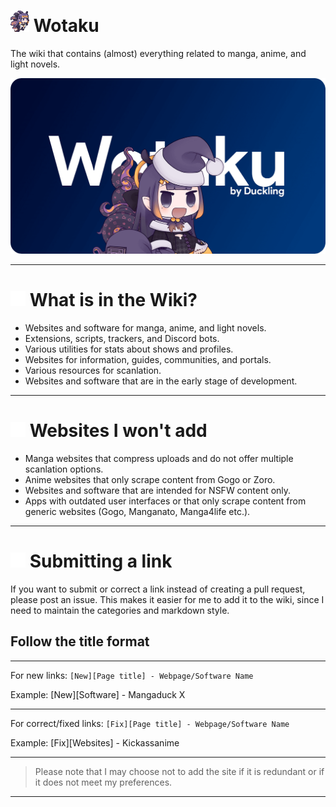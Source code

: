 # <img src="/static/asset/inaspin.gif" width="30px"> Wotaku

The wiki that contains (almost) everything related to manga, anime, and light novels.

[![cover](/static/thumb/cover.png)](https://wotaku.pages.dev/)
___

# <img src="/static/rm/repo.svg" width="24px"> What is in the Wiki?

- Websites and software for manga, anime, and light novels.
- Extensions, scripts, trackers, and Discord bots.
- Various utilities for stats about shows and profiles.
- Websites for information, guides, communities, and portals.
- Various resources for scanlation.
- Websites and software that are in the early stage of development.

___

# <img src="/static/rm/x.svg" width="24px"> Websites I won't add

- Manga websites that compress uploads and do not offer multiple scanlation options.
- Anime websites that only scrape content from Gogo or Zoro.
- Websites and software that are intended for NSFW content only.
- Apps with outdated user interfaces or that only scrape content from generic websites (Gogo, Manganato, Manga4life etc.).

___

# <img src="/static/rm/pr.svg" width="24px"> Submitting a link
If you want to submit or correct a link instead of creating a pull request, please post an issue. This makes it easier for me to add it to the wiki, since I need to maintain the categories and markdown style.

## Follow the title format
___
For new links: `[New][Page title] - Webpage/Software Name`

Example: [New][Software] - Mangaduck X
___
For correct/fixed links: `[Fix][Page title] - Webpage/Software Name`

Example: [Fix][Websites] - Kickassanime
___

> Please note that I may choose not to add the site if it is redundant or if it does not meet my preferences.

___